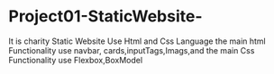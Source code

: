   # Project01-StaticWebsite-
It is charity Static Website Use Html and Css Language the main html Functionality use navbar, cards,inputTags,Imags,and the main Css Functionality use  Flexbox,BoxModel  
